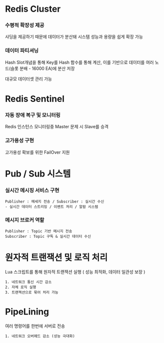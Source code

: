 # Redis Cluster

### 수평적 확장성 제공

샤딩을 제공하기 때문에 데이터가 분산돼 시스템 성능과 용량을 쉽게 확장 가능

### 데이터 파티셔닝

Hash Slot개념을 통해 Key를 Hash 함수를 통해 계산, 이를 기반으로 데이터를 여러 노드(슬롯 분배 - 16000 EA)에 분산 저장

대규모 데이터셋 관리 가능

# Redis Sentinel

### 자동 장애 복구 및 모니터링

Redis 인스턴스 모니터링중 Master 문제 시 Slave를 승격

### 고가용성 구현

고가용성 확보를 위한 FailOver 지원

# Pub / Sub 시스템

### 실시간 메시징 서비스 구현

    Publisher : 메세지 전송 / Subscriber : 실시간 수신
    - 실시간 데이터 스트리밍 / 이벤트 처리 / 알람 시스템

### 메시지 브로커 역할

    Publisher : Topic 기반 메시지 전송
    Subscriber : Topic 구독 & 실시간 데이터 수신

# 원자적 트랜잭션 및 로직 처리

Lua 스크립트를 통해 원자적 트랜잭션 실행 ( 성능 최적화, 데이터 일관성 보장 )

    1. 네트워크 통신 시간 감소
    2. 자체 로직 실행
    3. 트랜잭션으로 묶어 처리 가능

# PipeLining

여러 명령어를 한번에 서버로 전송

    1. 네트워크 오버헤드 감소 (성능 극대화)
